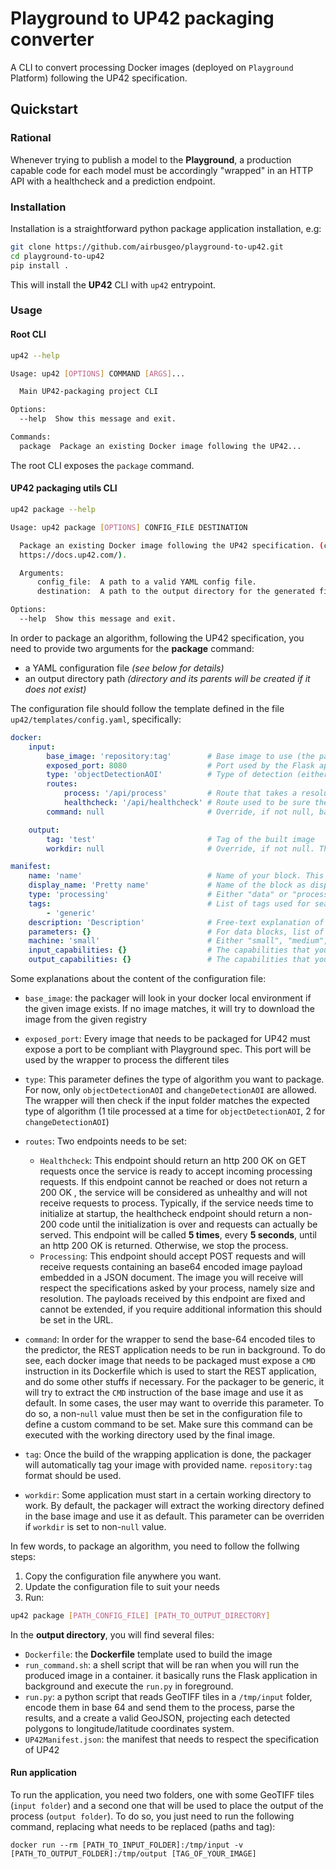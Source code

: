 # Playground to UP42 packaging converter

A CLI to convert processing Docker images (deployed on ``Playground`` Platform) following the UP42 specification.

## Quickstart

### Rational

Whenever trying to publish a model to the **Playground**, a production capable code for each model must be accordingly
"wrapped" in an HTTP API with a healthcheck and a prediction endpoint.

### Installation

Installation is a straightforward python package application installation, e.g:

```bash
git clone https://github.com/airbusgeo/playground-to-up42.git
cd playground-to-up42
pip install .
```

This will install the **UP42** CLI with `up42` entrypoint.

### Usage

#### Root CLI

```bash
up42 --help

Usage: up42 [OPTIONS] COMMAND [ARGS]...

  Main UP42-packaging project CLI

Options:
  --help  Show this message and exit.

Commands:
  package  Package an existing Docker image following the UP42...

```

The root CLI exposes the `package` command.

#### UP42 packaging utils CLI

```bash
up42 package --help

Usage: up42 package [OPTIONS] CONFIG_FILE DESTINATION

  Package an existing Docker image following the UP42 specification. (cf.
  https://docs.up42.com/).

  Arguments:
      config_file:  A path to a valid YAML config file.
      destination:  A path to the output directory for the generated files.

Options:
  --help  Show this message and exit.

```

In order to package an algorithm, following the UP42 specification, you need to provide two arguments for the **package** command:

- a YAML configuration file *(see below for details)*
- an output directory path *(directory and its parents will be created if it does not exist)*

The configuration file should follow the template defined in the file ``up42/templates/config.yaml``, specifically:

```yaml
docker:
    input:
        base_image: 'repository:tag'        # Base image to use (the packaged algorithm)
        exposed_port: 8080                  # Port used by the Flask application
        type: 'objectDetectionAOI'          # Type of detection (either ``objectDetectionAOI`` or ``changeDetectionAOI``)
        routes:
            process: '/api/process'         # Route that takes a resolution and a list of base64-encoded tiles and runs predictions. It returns a valid GeoJSON, following the GeoPaaS API.
            healthcheck: '/api/healthcheck' # Route used to be sure the application is ruuning well
        command: null                       # Override, if not null, base image command instruction with user-defined command

    output:
        tag: 'test'                         # Tag of the built image
        workdir: null                       # Override, if not null. The WORKDIR instruction sets the working directory for any RUN, CMD, ENTRYPOINT, COPY and ADD instructions that follow it in the Dockerfile.

manifest:
    name: 'name'                            # Name of your block. This name must be unique for your account.
    display_name: 'Pretty name'             # Name of the block as displayed in the UP42 UI (no need to be unique)
    type: 'processing'                      # Either "data" or "processing". This provides a hint to the platform when validating workflows. 
    tags:                                   # List of tags used for searching and filtering blocks in the UP42 UI.
        - 'generic'
    description: 'Description'              # Free-text explanation of what your block does
    parameters: {}                          # For data blocks, list of all query parameters the block supports. For processing blocks, the run-time parameters that your block can optionally specify.
    machine: 'small'                        # Either "small", "medium", "large" or "xlarge"
    input_capabilities: {}                  # The capabilities that your block requires to run
    output_capabilities: {}                 # The capabilities that your block outputs when it is finished. 

```

Some explanations about the content of the configuration file:

- ``base_image``: the packager will look in your docker local environment if the given image exists. If no image matches, it will try to download the image from the given registry
- ``exposed_port``: Every image that needs to be packaged for UP42 must expose a port to be compliant with Playground spec. This port will be used by the wrapper to process the different tiles
- ``type``: This parameter defines the type of algorithm you want to package. For now, only ``objectDetectionAOI`` and ``changeDetectionAOI`` are allowed. The wrapper will then check if the input folder matches the expected type of algorithm (1 tile processed at a time for ``objectDetectionAOI``, 2 for ``changeDetectionAOI``)
- ``routes``: Two endpoints needs to be set:
  - ``Healthcheck``: This endpoint should return an http 200 OK on GET requests once the service is ready to accept incoming processing requests. If this endpoint cannot be reached or does not return a 200 OK , the service will be considered as unhealthy and will not receive requests to process. Typically, if the service needs time to initialize at startup, the healthcheck endpoint should return a non-200 code until the initialization is over and requests can actually be served. This endpoint will be called **5 times**, every **5 seconds**, until an http 200 OK is returned. Otherwise, we stop the process.
  - ``Processing``: This endpoint should accept POST requests and will receive requests containing an base64 encoded image payload embedded in a JSON document. The image you will receive will respect the specifications asked by your process, namely size and resolution. The payloads received by this endpoint are fixed and cannot be extended, if you require additional information this should be set in the URL.

- ``command``: In order for the wrapper to send the base-64 encoded tiles to the predictor, the REST application needs to be run in background. To do see, each docker image that needs to be packaged must expose a ``CMD`` instruction in its Dockerfile which is used to start the REST application, and do some other stuffs if necessary. For the packager to be generic, it will try to extract the ``CMD`` instruction of the base image and use it as default. In some cases, the user may want to override this parameter. To do so, a non-``null`` value must then be set in the configuration file to define a custom command to be set. Make sure this command can be executed with the working directory used by the final image.

- ``tag``: Once the build of the wrapping application is done, the packager will automatically tag your image with provided name. ``repository:tag`` format should be used.
- ``workdir``: Some application must start in a certain working directory to work. By default, the packager will extract the working directory defined in the base image and use it as default. This parameter can be overriden if ``workdir`` is set to non-``null`` value.

In few words, to package an algorithm, you need to follow the follwing steps:

1. Copy the configuration file anywhere you want.
2. Update the configuration file to suit your needs
3. Run:

```bash
up42 package [PATH_CONFIG_FILE] [PATH_TO_OUTPUT_DIRECTORY]
```

In the **output directory**, you will find several files:

- ``Dockerfile``: the **Dockerfile** template used to build the image
- ``run_command.sh``: a shell script that will be ran when you will run the produced image in a container. it basically runs the Flask application in background and execute the ``run.py`` in foreground.
- ``run.py``: a python script that reads GeoTIFF tiles in a ``/tmp/input`` folder, encode them in base 64 and send them to the process, parse the results, and a create a valid GeoJSON, projecting each detected polygons to longitude/latitude coordinates system.
- ``UP42Manifest.json``: the manifest that needs to respect the specification of UP42

#### Run application

To run the application, you need two folders, one with some GeoTIFF tiles (``input folder``) and a second one that will be used to place the output of the process (``output folder``).
To do so, you just need to run the following command, replacing what needs to be replaced (paths and tag):

```docker
docker run --rm [PATH_TO_INPUT_FOLDER]:/tmp/input -v [PATH_TO_OUTPUT_FOLDER]:/tmp/output [TAG_OF_YOUR_IMAGE]
```

